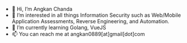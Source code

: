 - 👋 Hi, I’m Angkan Chanda
- 👀 I’m interested in all things Information Security such as Web/Mobile Application Assessments, Reverse Engineering, and Automation.
- 🌱 I’m currently learning Golang, VueJS
- 📫 You can reach me at angkan0889[at]gmail[dot]com

<!---
0x4ngK4n/0x4ngK4n is a ✨ special ✨ repository because its `README.md` (this file) appears on your GitHub profile.
You can click the Preview link to take a look at your changes.
--->
